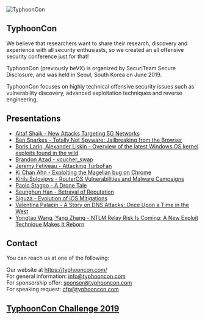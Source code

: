 ![TyphoonCon](https://typhooncon.com/wp-content/uploads/2018/12/typhooncon-logo-blue-200x50.png)

## TyphoonCon

We believe that researchers want to share their research, discovery and experience with all security enthusiasts, so we created an all offensive security conference just for that!

TyphoonCon (previously beVX) is organized by SecuriTeam Secure Disclosure, and was held in Seoul, South Korea on June 2019.

TyphoonCon focuses on highly technical offensive security issues such as vulnerability discovery, advanced exploitation techniques and reverse engineering.

## Presentations

- [Altaf Shaik - New Attacks Targeting 5G Networks](https://github.com/ssd-secure-disclosure/typhooncon2019/raw/master/Altaf%20Shaik%20-%20New%20attacks%20targeting%205G%20networks.pdf)
- [Ben Sparkes - Totally Not Spyware: Jailbreaking from the Browser](https://github.com/ssd-secure-disclosure/typhooncon2019/raw/master/Ben%20Sparkes%20-%20Totally%20Not%20Spyware_%20Jailbreaking%20from%20the%20Browser.pdf)
- [Boris Larin, Alexander Liskin - Overview of the latest Windows OS kernel exploits found in the wild](https://github.com/ssd-secure-disclosure/typhooncon2019/raw/master/Boris%20Larin%20_%20Alexander%20Liskin%20-%20Overview%20of%20the%20latest%20Windows%20OS%20kernel%20exploits%20found%20in%20the%20wild_TyphoonCon.pdf)
- [Brandon Azad - voucher_swap](https://github.com/ssd-secure-disclosure/typhooncon2019/raw/master/Brandon%20Azad%20-%20voucher_swap.pdf)
- [Jeremy Fetiveau - Attacking TurboFan](https://github.com/ssd-secure-disclosure/typhooncon2019/raw/master/Jeremy%20Fetiveau%20-%20Attacking%20TurboFan.pdf)
- [Ki Chan Ahn - Exploiting the Magellan bug on Chrome](https://github.com/ssd-secure-disclosure/typhooncon2019/raw/master/Ki%20Chan%20Ahn%20-%20Exploiting%20the%20Magellan%20bug%20on%20Chrome%20(Updated)%20without%20speaker%20notes.pptx)
- [Kirils Solovjovs - RouterOS Vulnerabilities and Malware Campaigns](https://github.com/ssd-secure-disclosure/typhooncon2019/raw/master/Kirils%20Solovjovs%20-%20RouterOS%20vulnerabilities%20and%20malware%20campaigns.pdf)
- [Paolo Stagno - A Drone Tale](https://github.com/ssd-secure-disclosure/typhooncon2019/raw/master/Paolo%20Stagno%20-%20A%20Drone%20Tale.pdf)
- [Seunghun Han - Betrayal of Reputation](https://github.com/ssd-secure-disclosure/typhooncon2019/raw/master/Seunghun%20Han%20-%20Betrayal%20of%20Reputation.pdf)
- [Siguza - Evolution of iOS Mitigations](https://github.com/ssd-secure-disclosure/typhooncon2019/raw/master/Siguza%20-%20Mitigations.pdf)
- [Valentina Palacin - A Story on DNS Attacks: Once Upon a Time in the West](https://github.com/ssd-secure-disclosure/typhooncon2019/raw/master/Valentina%20Palacin%20-%20DNSAttacks-OnceUponATimeInTheWest.pptx)
- [Yongtao Wang, Yang Zhang - NTLM Relay Risk Is Coming: A New Exploit Technique Makes It Reborn](https://github.com/ssd-secure-disclosure/typhooncon2019/raw/master/Yongtao%20Wang%20%26%20Yang%20Zhang%20-%20NTLM%20Relay%20Risk%20Is%20Coming_%20A%20New%20Exploit%20Technique%20Makes%20It%20Reborn.pdf)

## Contact

You can reach us at one of the following:

Our website at https://typhooncon.com/  
For general information: info@typhooncon.com  
For sponsorship offer: sponsor@typhooncon.com  
For speaking request: cfp@typhooncon.com

## [TyphoonCon Challenge 2019](TyphoonCon%20Challenge%202019)
